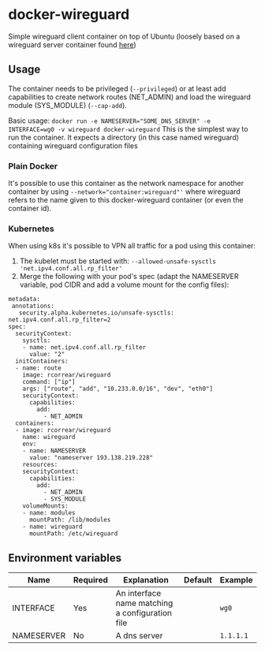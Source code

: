 # docker-wireguard
Simple wireguard client container on top of Ubuntu (loosely based on a wireguard server container found [here](https://git.darknebu.la/maride/docker-wireguard))

## Usage

The container needs to be privileged (`--privileged`) or at least add capabilities to create network routes (NET_ADMIN) and load the wireguard module (SYS_MODULE) (`--cap-add`).

Basic usage: `docker run -e NAMESERVER="SOME_DNS_SERVER" -e INTERFACE=wg0 -v wireguard docker-wireguard`
This is the simplest way to run the container. It expects a directory (in this case named wireguard) containing wireguard configuration files

### Plain Docker

It's possible to use this container as the network namespace for another container by using `--network="container:wireguard"'` where wireguard refers to the name given to this docker-wireguard container (or even the container id).

### Kubernetes

When using k8s it's possible to VPN all traffic for a pod using this container:

1. The kubelet must be started with: `--allowed-unsafe-sysctls 'net.ipv4.conf.all.rp_filter'`
2. Merge the following with your pod's spec (adapt the NAMESERVER variable, pod CIDR and add a volume mount for the config files):
~~~~
metadata:
 annotations:
   security.alpha.kubernetes.io/unsafe-sysctls: net.ipv4.conf.all.rp_filter=2
spec:
  securityContext:
    sysctls:
    - name: net.ipv4.conf.all.rp_filter
      value: "2"
  initContainers:
  - name: route
    image: rcorrear/wireguard
    command: ["ip"]
    args: ["route", "add", "10.233.0.0/16", "dev", "eth0"]
    securityContext:
      capabilities:
        add:
          - NET_ADMIN
  containers:
  - image: rcorrear/wireguard
    name: wireguard
    env:
    - name: NAMESERVER
      value: "nameserver 193.138.219.228"
    resources:
    securityContext:
      capabilities:
        add:
          - NET_ADMIN
          - SYS_MODULE
    volumeMounts:
    - name: modules
      mountPath: /lib/modules
    - name: wireguard
      mountPath: /etc/wireguard
~~~~


## Environment variables

| Name | Required | Explanation | Default | Example
| --- | --- | --- | --- | --- |
| INTERFACE | Yes | An interface name matching a configuration file | | `wg0` |
| NAMESERVER | No | A dns server | | `1.1.1.1` |
